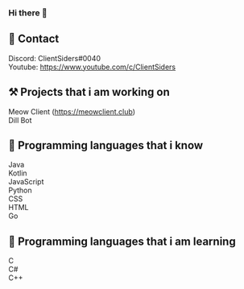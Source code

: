 ### Hi there 👋

## 📱 Contact
Discord: ClientSiders#0040<br>
Youtube: https://www.youtube.com/c/ClientSiders<br>

## ⚒ Projects that i am working on
Meow Client (https://meowclient.club)<br>
Dill Bot<br>

## 💖 Programming languages that i know
Java<br>
Kotlin<br>
JavaScript<br>
Python<br>
CSS<br>
HTML<br>
Go<br>

## 🧠 Programming languages that i am learning
C<br>
C#<br>
C++<br>

